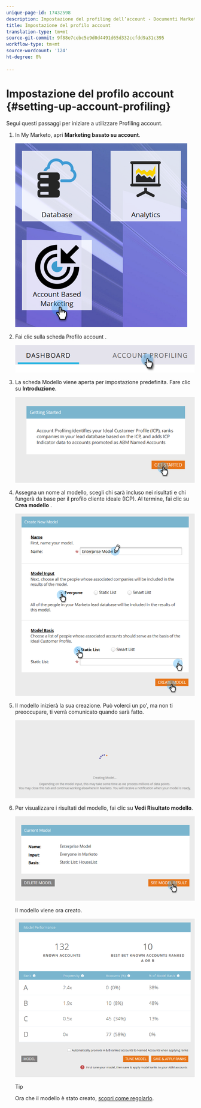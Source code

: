 ```yaml
---
unique-page-id: 17432598
description: Impostazione del profiling dell’account - Documenti Marketo - Documentazione del prodotto
title: Impostazione del profilo account
translation-type: tm+mt
source-git-commit: 9f88e7cebc5e9d0d4491d65d332ccfdd9a31c395
workflow-type: tm+mt
source-wordcount: '124'
ht-degree: 0%

---
```



# Impostazione del profilo account {#setting-up-account-profiling}

Segui questi passaggi per iniziare a utilizzare Profiling account.

1. In My Marketo, apri **Marketing basato su account**.

   ![](assets/one.png)

1. Fai clic sulla scheda Profilo account .

   ![](assets/two-1.png)

1. La scheda Modello viene aperta per impostazione predefinita. Fare clic su **Introduzione**.

   ![](assets/three.png)

1. Assegna un nome al modello, scegli chi sarà incluso nei risultati e chi fungerà da base per il profilo cliente ideale (ICP). Al termine, fai clic su **Crea modello** .

   ![](assets/four.png)

1. Il modello inizierà la sua creazione. Può volerci un po&#39;, ma non ti preoccupare, ti verrà comunicato quando sarà fatto.

   ![](assets/five.png)

1. Per visualizzare i risultati del modello, fai clic su **Vedi Risultato modello**.

   ![](assets/six.png)

   Il modello viene ora creato.

   ![](assets/seven.png)

   >[!TIP]
   >
   >Ora che il modello è stato creato, [scopri come regolarlo](/help/marketo/product-docs/target-account-management/account-profiling/account-profiling-ranking-and-tuning.md).
